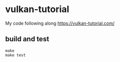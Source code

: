 # vulkan-tutorial

My code following along https://vulkan-tutorial.com/

## build and test

```
make
make test
```
